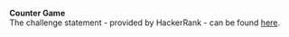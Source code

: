 **Counter Game**
<br>
The challenge statement - provided by HackerRank -  can be found [here](https://www.hackerrank.com/challenges/one-month-preparation-kit-counter-game/problem).